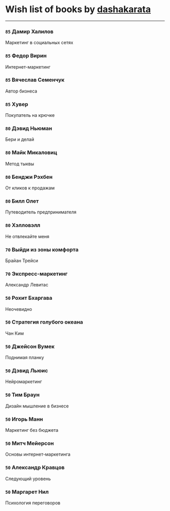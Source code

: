 # Wish list of books by [dashakarata](http://vk.com/id4468151)
---

### `85` Дамир Халилов
Маркетинг в социальных сетях

### `85` Федор Вирин
Интернет-маркетинг

### `85` Вячеслав Семенчук
Автор бизнеса

### `85` Хувер
Покупатель на крючке

### `80` Дэвид Ньюман
Бери и делай

### `80` Майк Микаловиц
Метод тыквы

### `80` Бенджи Рэхбен
От кликов к продажам

### `80` Билл Олет
Путеводитель предпринимателя

### `80` Хэлловэлл
Не отвлекайте меня

### `70` Выйди из зоны комфорта
Брайан Трейси

### `70` Экспресс-маркетинг
Александр Левитас

### `50` Рохит Бхаргава
Неочевидно

### `50` Стратегия голубого океана
Чан Ким

### `50` Джейсон Вумек
Поднимая планку

### `50` Дэвид Льюис
Нейромаркетинг

### `50` Тим Браун
Дизайн мышление в бизнесе

### `50` Игорь Манн
Маркетинг без бюджета

### `50` Митч Мейерсон
Основы интернет-маркетинга

### `50` Александр Кравцов
Следующий уровень

### `50` Маргарет Нил
Психология переговоров

